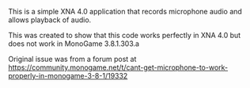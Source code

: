This is a simple XNA 4.0 application that records microphone audio and allows playback of audio.

This was created to show that this code works perfectly in XNA 4.0 but does not work in MonoGame 3.8.1.303.a

Original issue was from a forum post at https://community.monogame.net/t/cant-get-microphone-to-work-properly-in-monogame-3-8-1/19332